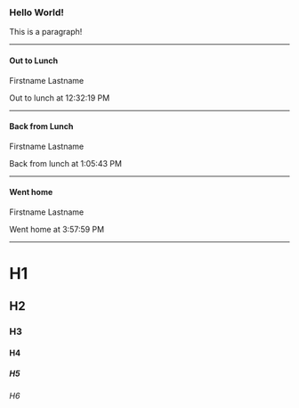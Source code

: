 ### Hello World!
This is a paragraph!

* * *
#### Out to Lunch
Firstname Lastname

Out to lunch at 12:32:19 PM

* * *
#### Back from Lunch
Firstname Lastname

Back from lunch at 1:05:43 PM

* * *
#### Went home
Firstname Lastname

Went home at 3:57:59 PM

* * *
# H1
## H2
### H3
#### H4
##### H5
###### H6
